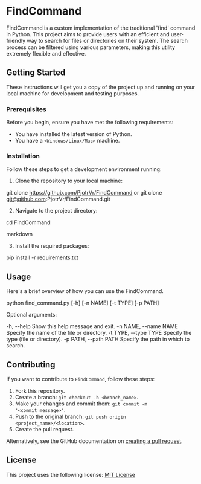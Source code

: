 # FindCommand

FindCommand is a custom implementation of the traditional 'find' command in Python. This project aims to provide users with an efficient and user-friendly way to search for files or directories on their system. The search process can be filtered using various parameters, making this utility extremely flexible and effective.

## Getting Started

These instructions will get you a copy of the project up and running on your local machine for development and testing purposes.

### Prerequisites

Before you begin, ensure you have met the following requirements:

* You have installed the latest version of Python.
* You have a `<Windows/Linux/Mac>` machine.

### Installation

Follow these steps to get a development environment running:

1. Clone the repository to your local machine:

git clone https://github.com/PjotrVr/FindCommand or git clone git@github.com:PjotrVr/FindCommand.git

2. Navigate to the project directory:

cd FindCommand

markdown


3. Install the required packages:

pip install -r requirements.txt

## Usage

Here's a brief overview of how you can use the FindCommand.

python find_command.py [-h] [-n NAME] [-t TYPE] [-p PATH]

Optional arguments:

-h, --help Show this help message and exit.
-n NAME, --name NAME Specify the name of the file or directory.
-t TYPE, --type TYPE Specify the type (file or directory).
-p PATH, --path PATH Specify the path in which to search.

## Contributing

If you want to contribute to `FindCommand`, follow these steps:

1. Fork this repository.
2. Create a branch: `git checkout -b <branch_name>`.
3. Make your changes and commit them: `git commit -m '<commit_message>'`.
4. Push to the original branch: `git push origin <project_name>/<location>`.
5. Create the pull request.

Alternatively, see the GitHub documentation on [creating a pull request](https://help.github.com/en/github/collaborating-with-issues-and-pull-requests/creating-a-pull-request).

## License

This project uses the following license: [MIT License](<link>)